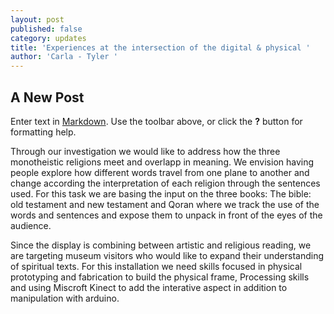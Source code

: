 ```yaml
---
layout: post
published: false
category: updates
title: 'Experiences at the intersection of the digital & physical '
author: 'Carla - Tyler '
---
```

## A New Post

Enter text in [Markdown](http://daringfireball.net/projects/markdown/). Use the toolbar above, or click the **?** button for formatting help.

Through our investigation we would like to address how the three monotheistic religions meet and overlapp in meaning. We envision having people explore how different words travel from one plane to another and change according the interpretation of each religion through the sentences used.
For this task we are basing the input on the three books: The bible: old testament and new testament and Qoran where we track the use of the words and sentences and expose them to unpack in front of the eyes of the audience.

Since the display is combining between artistic and religious reading, we are targeting museum visitors who would like to expand their understanding of spiritual texts.
For this installation we need skills focused in physical prototyping and fabrication to build the physical frame, Processing skills and using Miscroft Kinect to add the interative aspect in addition to manipulation with arduino.

